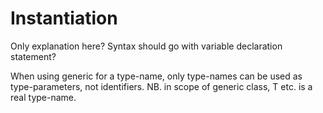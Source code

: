 

Instantiation
=============

Only explanation here? Syntax should go with variable declaration statement?

When using generic for a type-name, only type-names can be used as type-parameters, not identifiers. NB. in scope of generic class, T etc.
is a real type-name.


